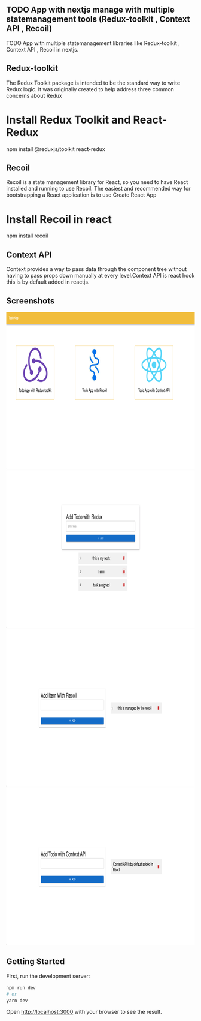 ## TODO App with nextjs manage with multiple statemanagement tools (Redux-toolkit , Context API , Recoil)

TODO App with multiple statemanagement libraries like Redux-toolkit , Context API , Recoil in nextjs.

## Redux-toolkit

The Redux Toolkit package is intended to be the standard way to write Redux logic. It was originally created to help address three common concerns about Redux

# Install Redux Toolkit and React-Redux​

npm install @reduxjs/toolkit react-redux

## Recoil

Recoil is a state management library for React, so you need to have React installed and running to use Recoil. The easiest and recommended way for bootstrapping a React application is to use Create React App

# Install Recoil in react

npm install recoil

## Context API

Context provides a way to pass data through the component tree without having to pass props down manually at every level.Context API is react hook this is by default added in reactjs.

## Screenshots

<img src="https://github.com/boffincoders/react-state-managemet-redux-context-recoil/blob/main/public/assets/Screenshot%202022-04-26%20at%205.56.08%20PM.png" width="700" height="420" />
<img src="https://github.com/boffincoders/react-state-managemet-redux-context-recoil/blob/main/public/assets/Screenshot%202022-04-26%20at%205.57.31%20PM.png" width="700" height="420" />
<img src="https://github.com/boffincoders/react-state-managemet-redux-context-recoil/blob/main/public/assets/Screenshot%202022-04-26%20at%205.58.04%20PM.png" width="700" height="420" />
<img src="https://github.com/boffincoders/react-state-managemet-redux-context-recoil/blob/main/public/assets/Screenshot%202022-04-26%20at%205.59.15%20PM.png" width="700" height="420" />

## Getting Started

First, run the development server:

```bash
npm run dev
# or
yarn dev
```

Open [http://localhost:3000](http://localhost:3000) with your browser to see the result.
